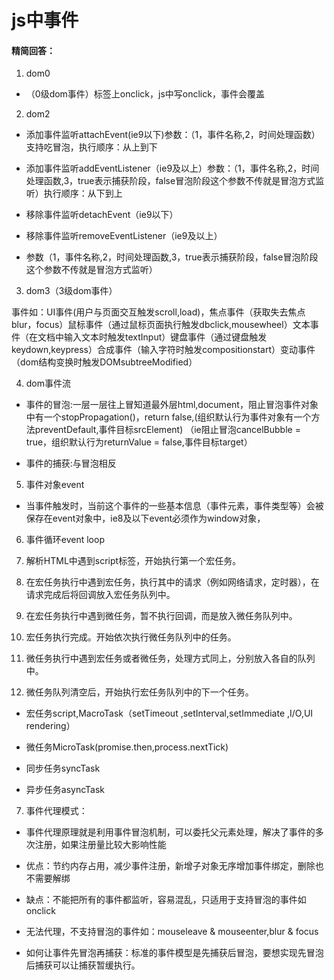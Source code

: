 # js中事件

#### 精简回答：

1. dom0

- （0级dom事件）标签上onclick，js中写onclick，事件会覆盖

2. dom2

- 添加事件监听attachEvent(ie9以下)参数：（1，事件名称,2，时间处理函数）支持吃冒泡，执行顺序：从上到下

- 添加事件监听addEventListener（ie9及以上）参数：（1，事件名称,2，时间处理函数,3，true表示捕获阶段，false冒泡阶段这个参数不传就是冒泡方式监听）执行顺序：从下到上

- 移除事件监听detachEvent（ie9以下）

- 移除事件监听removeEventListener（ie9及以上）

- 参数（1，事件名称,2，时间处理函数,3，true表示捕获阶段，false冒泡阶段这个参数不传就是冒泡方式监听）

3. dom3（3级dom事件）

事件如：UI事件(用户与页面交互触发scroll,load)，焦点事件（获取失去焦点blur，focus）鼠标事件（通过鼠标页面执行触发dbclick,mousewheel）文本事件（在文档中输入文本时触发textInput）键盘事件（通过键盘触发keydown,keypress）合成事件（输入字符时触发compositionstart）变动事件（dom结构变换时触发DOMsubtreeModified）

4. dom事件流

- 事件的冒泡:一层一层往上冒知道最外层html,document，阻止冒泡事件对象中有一个stopPropagation()，return false,(组织默认行为事件对象有一个方法preventDefault,事件目标srcElement) （ie阻止冒泡cancelBubble = true，组织默认行为returnValue = false,事件目标target）

- 事件的捕获:与冒泡相反

5. 事件对象event

- 当事件触发时，当前这个事件的一些基本信息（事件元素，事件类型等）会被保存在event对象中，ie8及以下event必须作为window对象，

6. 事件循环event loop

1. 解析HTML中遇到script标签，开始执行第一个宏任务。
2. 在宏任务执行中遇到宏任务，执行其中的请求（例如网络请求，定时器），在请求完成后将回调放入宏任务队列中。
3. 在宏任务执行中遇到微任务，暂不执行回调，而是放入微任务队列中。
4. 宏任务执行完成。开始依次执行微任务队列中的任务。
6. 微任务执行中遇到宏任务或者微任务，处理方式同上，分别放入各自的队列中。
7. 微任务队列清空后，开始执行宏任务队列中的下一个任务。

- 宏任务script,MacroTask（setTimeout ,setInterval,setImmediate ,I/O,UI rendering）

- 微任务MicroTask(promise.then,process.nextTick)

- 同步任务syncTask

- 异步任务asyncTask

7. 事件代理模式：

- 事件代理原理就是利用事件冒泡机制，可以委托父元素处理，解决了事件的多次注册，如果注册量比较大影响性能

- 优点：节约内存占用，减少事件注册，新增子对象无序增加事件绑定，删除也不需要解绑

- 缺点：不能把所有的事件都监听，容易混乱，只适用于支持冒泡的事件如onclick

- 无法代理，不支持冒泡的事件如：mouseleave & mouseenter,blur & focus

- 如何让事件先冒泡再捕获：标准的事件模型是先捕获后冒泡，要想实现先冒泡后捕获可以让捕获暂缓执行。
